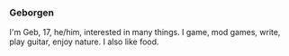 ### Geborgen

I'm Geb, 17, he/him, interested in many things. I game, mod games, write, play guitar, enjoy nature. I also like food.
